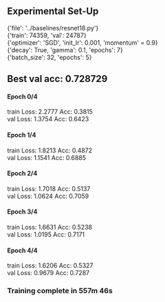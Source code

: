 ## Experimental Set-Up
{'file': '../baselines/resnet18.py'}<br>
{'train': 74359, 'val': 24787}<br>
{'optimizer': 'SGD', 'init_lr': 0.001, 'momentum' = 0.9}<br>
{'decay': True, 'gamma': 0.1, 'epochs': 7}<br>
{'batch_size': 32, 'epochs': 5}<br>

## Best val acc: 0.728729

#### Epoch 0/4
train Loss: 2.2777 Acc: 0.3815<br>
val Loss: 1.3754 Acc: 0.6423

#### Epoch 1/4
train Loss: 1.8213 Acc: 0.4872<br>
val Loss: 1.1541 Acc: 0.6885

#### Epoch 2/4
train Loss: 1.7018 Acc: 0.5137<br>
val Loss: 1.0624 Acc: 0.7059

#### Epoch 3/4
train Loss: 1.6631 Acc: 0.5238<br>
val Loss: 1.0195 Acc: 0.7171

#### Epoch 4/4
train Loss: 1.6206 Acc: 0.5327<br>
val Loss: 0.9679 Acc: 0.7287

### Training complete in 557m 46s